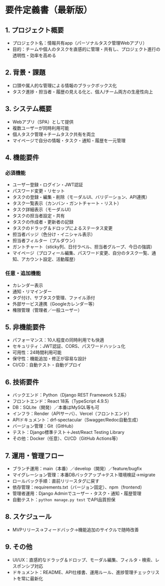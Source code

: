 # 要件定義書（最新版）

## 1. プロジェクト概要
- プロジェクト名：情報共有app（パーソナルタスク管理Webアプリ）
- 目的：チームや個人のタスクを直感的に管理・共有し、プロジェクト進行の透明性・効率を高める

## 2. 背景・課題
- 口頭や属人的な管理による情報のブラックボックス化
- タスク進捗・担当者・履歴の見える化と、個人/チーム両方の生産性向上

## 3. システム概要
- Webアプリ（SPA）として提供
- 複数ユーザーが同時利用可能
- 個人タスク管理＋チームタスク共有を両立
- マイページで自分の情報・タスク・通知・履歴を一元管理

## 4. 機能要件
### 必須機能
- ユーザー登録・ログイン・JWT認証
- パスワード変更・リセット
- タスクの登録・編集・削除（モーダルUI、バリデーション、API連携）
- タスク一覧表示（カンバン・ガントチャート・リスト）
- タスク詳細表示（モーダルUI）
- タスクの担当者設定・共有
- タスクの作成者・更新者の記録
- タスクのドラッグ＆ドロップによるステータス変更
- 担当者バッジ（色分け・イニシャル表示）
- 担当者フィルター（プルダウン）
- ガントチャート（sticky列、日付ラベル、担当者グループ、今日の強調）
- マイページ（プロフィール編集、パスワード変更、自分のタスク一覧、通知、アカウント設定、活動履歴）
### 任意・追加機能
- カレンダー表示
- 通知・リマインダー
- タグ付け、サブタスク管理、ファイル添付
- 外部サービス連携（Googleカレンダー等）
- 権限管理（管理者／一般ユーザー）

## 5. 非機能要件
- パフォーマンス：10人程度の同時利用でも快適
- セキュリティ：JWT認証、CORS、パスワードハッシュ化
- 可用性：24時間利用可能
- 保守性：機能追加・修正が容易な設計
- CI/CD：自動テスト・自動デプロイ

## 6. 技術要件
- バックエンド：Python（Django REST Framework 5.2系）
- フロントエンド：React 18系（TypeScript 4.9.5）
- DB：SQLite（開発）／本番はMySQL等も可
- インフラ：Render（APIサーバ）、Vercel（フロントエンド）
- APIドキュメント：drf-spectacular（Swagger/Redoc自動生成）
- バージョン管理：Git（GitHub）
- テスト：Django標準テスト＋Jest/React Testing Library
- その他：Docker（任意）、CI/CD（GitHub Actions等）

## 7. 運用・管理フロー
- ブランチ運用：main（本番）／develop（開発）／feature/bugfix
- マイグレーション管理：本番DBバックアップ→テスト環境検証→migrate
- ロールバック手順：直前リリースタグに戻す
- 依存管理：requirements.txt（バージョン固定）、npm（frontend）
- 管理者運用：Django Adminでユーザー・タスク・通知・履歴管理
- 自動テスト：`python manage.py test` でAPI品質担保

## 8. スケジュール
- MVPリリース→フィードバック→機能追加のサイクルで随時改善

## 9. その他
- UI/UX：直感的なドラッグ＆ドロップ、モーダル編集、フィルタ・検索、レスポンシブ対応
- ドキュメント：README、API仕様書、運用ルール、進捗管理チェックリストを常に最新化 